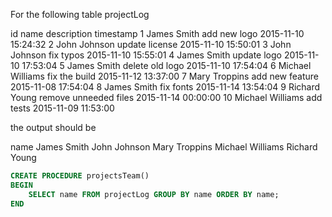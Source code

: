 For the following table projectLog

id	name	description	timestamp
1	James Smith	add new logo	2015-11-10 15:24:32
2	John Johnson	update license	2015-11-10 15:50:01
3	John Johnson	fix typos	2015-11-10 15:55:01
4	James Smith	update logo	2015-11-10 17:53:04
5	James Smith	delete old logo	2015-11-10 17:54:04
6	Michael Williams	fix the build	2015-11-12 13:37:00
7	Mary Troppins	add new feature	2015-11-08 17:54:04
8	James Smith	fix fonts	2015-11-14 13:54:04
9	Richard Young	remove unneeded files	2015-11-14 00:00:00
10	Michael Williams	add tests	2015-11-09 11:53:00

the output should be

name
James Smith
John Johnson
Mary Troppins
Michael Williams
Richard Young

```sql
CREATE PROCEDURE projectsTeam()
BEGIN
	SELECT name FROM projectLog GROUP BY name ORDER BY name;
END
```